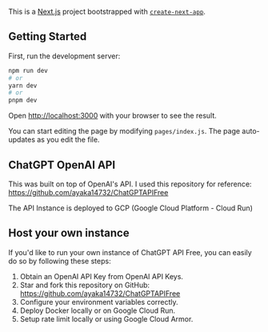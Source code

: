 This is a [Next.js](https://nextjs.org/) project bootstrapped with [`create-next-app`](https://github.com/vercel/next.js/tree/canary/packages/create-next-app).

## Getting Started

First, run the development server:

```bash
npm run dev
# or
yarn dev
# or
pnpm dev
```

Open [http://localhost:3000](http://localhost:3000) with your browser to see the result.

You can start editing the page by modifying `pages/index.js`. The page auto-updates as you edit the file.

## ChatGPT OpenAI API

This was built on top of OpenAI's API. I used this repository for reference: https://github.com/ayaka14732/ChatGPTAPIFree

The API Instance is deployed to GCP (Google Cloud Platform - Cloud Run)

## Host your own instance

If you'd like to run your own instance of ChatGPT API Free, you can easily do so by following these steps:

1) Obtain an OpenAI API Key from OpenAI API Keys.
2) Star and fork this repository on GitHub:  https://github.com/ayaka14732/ChatGPTAPIFree
3) Configure your environment variables correctly.
4) Deploy Docker locally or on Google Cloud Run.
5) Setup rate limit locally or using Google Cloud Armor.



